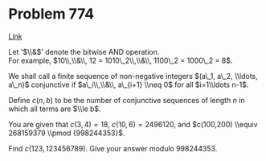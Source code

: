 # Problem 774

[Link](https://projecteuler.net/problem=774)

Let '$\\&$' denote the bitwise AND operation.  
For example, $10\\,\\&\\, 12 = 1010\_2\\,\\&\\, 1100\_2 = 1000\_2 = 8$.

We shall call a finite sequence of non-negative integers $(a\_1, a\_2, \\ldots, a\_n)$ conjunctive if $a\_i\\,\\&\\, a\_{i+1} \\neq 0$ for all $i=1\\ldots n-1$.

Define $c(n,b)$ to be the number of conjunctive sequences of length $n$ in which all terms are $\\le b$.

You are given that $c(3,4)=18$, $c(10,6)=2496120$, and $c(100,200) \\equiv 268159379 \\pmod {998244353}$.

Find $c(123,123456789)$. Give your answer modulo $998244353$.